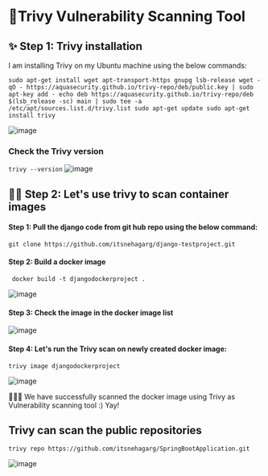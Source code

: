 # 🎈Trivy Vulnerability Scanning Tool


## ✨ Step 1: Trivy installation
I am installing Trivy on my Ubuntu machine using the below commands:

`` sudo apt-get install wget apt-transport-https gnupg lsb-release
wget -qO - https://aquasecurity.github.io/trivy-repo/deb/public.key | sudo apt-key add -
echo deb https://aquasecurity.github.io/trivy-repo/deb $(lsb_release -sc) main | sudo tee -a /etc/apt/sources.list.d/trivy.list
sudo apt-get update
sudo apt-get install trivy
``

![image](https://github.com/itsnehagarg/CICDPipeline/assets/20385826/8e2c577b-8299-4e08-8707-b9972245af37)

### Check the Trivy version

`` trivy --version
``
![image](https://github.com/itsnehagarg/CICDPipeline/assets/20385826/d535a406-90ea-4d15-a0a0-f1fa29f6652f)

## 👩‍💼 Step 2: Let's use trivy to scan container images

#### Step 1: Pull the django code from git hub repo using the below command:

`` git clone https://github.com/itsnehagarg/django-testproject.git 
``

#### Step 2: Build a docker image
`` 
docker build -t djangodockerproject .
``

![image](https://github.com/itsnehagarg/CICDPipeline/assets/20385826/eaf722cd-c112-4f01-8ebd-dc1fea2f1b8c)

#### Step 3: Check the image in the docker image list

![image](https://github.com/itsnehagarg/CICDPipeline/assets/20385826/5159cfe7-0b2a-4aa4-b871-931604279230)

#### Step 4: Let's run the Trivy scan on newly created docker image:
``
trivy image djangodockerproject
``

![image](https://github.com/itsnehagarg/CICDPipeline/assets/20385826/6053c8d2-60bc-4952-b8d3-0e336099faba)

🎈🎉🎉 We have successfully scanned the docker image using Trivy as Vulnerability scanning tool :) Yay! 


## Trivy can scan the public repositories
``
trivy repo https://github.com/itsnehagarg/SpringBootApplication.git
``

![image](https://github.com/itsnehagarg/CICDPipeline/assets/20385826/e48bfe56-8d51-44a7-9d24-cc1df4aa2280)





